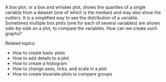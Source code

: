 
A box plot, or a box and whisker plot, shows the quartiles of a single variable from a dataset (one of which is the median) and may also show the outliers.  It is a simplified way to see the distribution of a variable.  Sometimes multiple box plots (one for each of several variables) are shown side-by-side on a plot, to compare the variables.  How can we create such graphs?

Related topics:

* How to create basic plots
* How to add details to a plot
* How to create a histogram
* How to change axes, ticks, and scale in a plot
* How to create bivariate plots to compare groups

